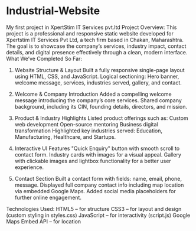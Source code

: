 # Industrial-Website
My first project in XpertStim IT Services pvt.ltd
Project Overview:
This project is a professional and responsive static website developed for Xpertstim IT Services Pvt Ltd, a tech firm based in Chakan, Maharashtra. The goal is to showcase the company’s services, industry impact, contact details, and digital presence effectively through a clean, modern interface.
 What We’ve Completed So Far:
1. Website Structure & Layout
Built a fully responsive single-page layout using HTML, CSS, and JavaScript.
Logical sectioning: Hero banner, welcome message, services, industries served, gallery, and contact.

2. Welcome & Company Introduction
Added a compelling welcome message introducing the company’s core services.
Shared company background, including its CIN, founding details, directors, and mission.

3. Product & Industry Highlights
Listed product offerings such as:
Custom web development
Open-source mentoring
Business digital transformation
Highlighted key industries served: Education, Manufacturing, Healthcare, and Startups.

4. Interactive UI Features
"Quick Enquiry" button with smooth scroll to contact form.
Industry cards with images for a visual appeal.
Gallery with clickable images and lightbox functionality for a better user experience.

5. Contact Section
Built a contact form with fields: name, email, phone, message.
Displayed full company contact info including map location via embedded Google Maps.
Added social media placeholders for further online engagement.

Technologies Used:
HTML5 – for structure
CSS3 – for layout and design (custom styling in styles.css)
JavaScript – for interactivity (script.js)
Google Maps Embed API – for location

